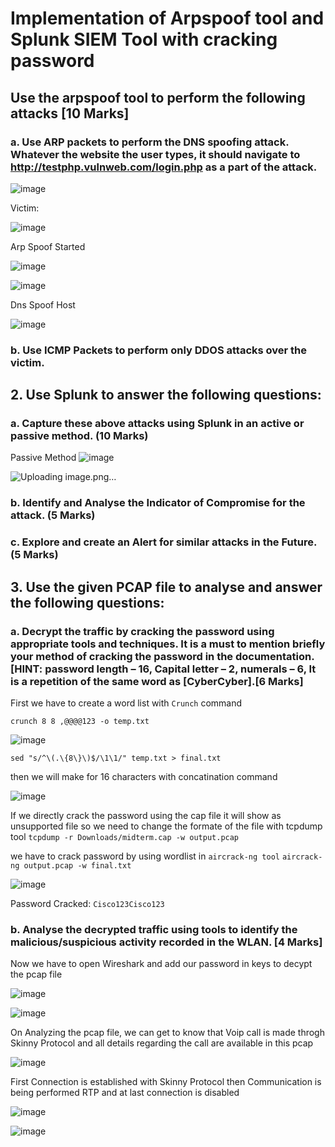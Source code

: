 # Implementation of Arpspoof tool and Splunk SIEM Tool with cracking password

## Use the arpspoof tool to perform the following attacks [10 Marks] 
  ### a. Use ARP packets to perform the DNS spoofing attack. Whatever the website the user types, it should navigate to http://testphp.vulnweb.com/login.php as a part of the attack.



![image](https://github.com/jayshah17/Implementation-of-Cyber-Security-Lab/assets/76842630/7aa715a7-f962-44f0-97cc-f385e310c1a2)

Victim: 

![image](https://github.com/jayshah17/Implementation-of-Cyber-Security-Lab/assets/76842630/6bc5f582-d90e-4437-89a5-d24a3c943829)

Arp Spoof Started

![image](https://github.com/jayshah17/Implementation-of-Cyber-Security-Lab/assets/76842630/20502860-fc28-4804-b4df-5574b945e6aa)

![image](https://github.com/jayshah17/Implementation-of-Cyber-Security-Lab/assets/76842630/62716f88-d63d-40fe-afed-46705ce83537)

Dns Spoof Host

![image](https://github.com/jayshah17/Implementation-of-Cyber-Security-Lab/assets/76842630/8986bd4a-d11a-48e5-bcae-b1766c17cf90)



  ### b. Use ICMP Packets to perform only DDOS attacks over the victim. 








## 2. Use Splunk to answer the following questions:
  ### a. Capture these above attacks using Splunk in an active or passive method. (10 Marks)

Passive Method
![image](https://github.com/jayshah17/Implementation-of-Cyber-Security-Lab/assets/76842630/96ff1ae2-98f7-4f65-97ad-956fbe7bd15e)


![Uploading image.png…]()








  
  ### b. Identify and Analyse the Indicator of Compromise for the attack. (5 Marks)









  
  ### c. Explore and create an Alert for similar attacks in the Future. (5 Marks)


## 3. Use the given PCAP file to analyse and answer the following questions:

  ### a. Decrypt the traffic by cracking the password using appropriate tools and techniques. It is a must to mention briefly your method of cracking the password in the documentation. [HINT: password length – 16, Capital letter – 2, numerals – 6, It is a repetition of the same word as [CyberCyber].[6 Marks]

First we have to create a word list with `Crunch` command 

`crunch 8 8 ,@@@@123 -o temp.txt`

![image](https://github.com/jayshah17/Implementation-of-Cyber-Security-Lab/assets/76842630/fc706b18-c6de-4d33-8ce2-d03f2880b1cd)

`sed "s/^\(.\{8\}\)$/\1\1/" temp.txt > final.txt`

then we will make for 16 characters with concatination command 

![image](https://github.com/jayshah17/Implementation-of-Cyber-Security-Lab/assets/76842630/1483d82a-173b-49ec-8f8a-64de86e90157)

If we directly crack the password using the cap file it will show as unsupported file so we need to change the formate of the file with tcpdump tool
`tcpdump -r Downloads/midterm.cap -w output.pcap`

we have to crack password by using wordlist in `aircrack-ng tool`
`aircrack-ng output.pcap -w final.txt`

![image](https://github.com/jayshah17/Implementation-of-Cyber-Security-Lab/assets/76842630/c8293b2b-a9aa-4c5c-99cf-81480c740b10)

Password Cracked: `Cisco123Cisco123`

  ### b. Analyse the decrypted traffic using tools to identify the malicious/suspicious activity recorded in the WLAN. [4 Marks]

Now we have to open Wireshark and add our password in keys to decypt the pcap file 

![image](https://github.com/jayshah17/Implementation-of-Cyber-Security-Lab/assets/76842630/c34c9bfd-61b1-4177-9ff1-c22dbeeb61e7)

![image](https://github.com/jayshah17/Implementation-of-Cyber-Security-Lab/assets/76842630/dd34ea48-917f-4a50-a1fa-146c9933d8a7)

On Analyzing the pcap file, we can get to know that Voip call is made throgh Skinny Protocol and all details regarding the call are available in this pcap 

![image](https://github.com/jayshah17/Implementation-of-Cyber-Security-Lab/assets/76842630/4c571bf1-337d-49b6-8d31-4770dfc3dce3)

First Connection is established with Skinny Protocol then Communication is being performed RTP and at last connection is disabled

![image](https://github.com/jayshah17/Implementation-of-Cyber-Security-Lab/assets/76842630/0a700cf5-0b81-4e30-985e-a38360ca6b5f)

![image](https://github.com/jayshah17/Implementation-of-Cyber-Security-Lab/assets/76842630/2d425d52-d0ad-4e94-b561-9760d858cf32)









  
